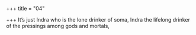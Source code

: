 +++
title = "04"

+++
It’s just Indra who is the lone drinker of soma, Indra the lifelong  drinker of the pressings
among gods and mortals,